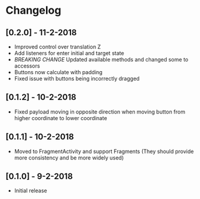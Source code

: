 # Changelog

## [0.2.0] - 11-2-2018

- Improved control over translation Z
- Add listeners for enter initial and target state
- *BREAKING CHANGE* Updated available methods and changed some to accessors
- Buttons now calculate with padding
- Fixed issue with buttons being incorrectly dragged

## [0.1.2] - 10-2-2018

- Fixed payload moving in opposite direction when moving button from higher coordinate to lower coordinate


## [0.1.1] - 10-2-2018

- Moved to FragmentActivity and support Fragments (They should provide more consistency and be more widely used)

## [0.1.0] - 9-2-2018

- Initial release
